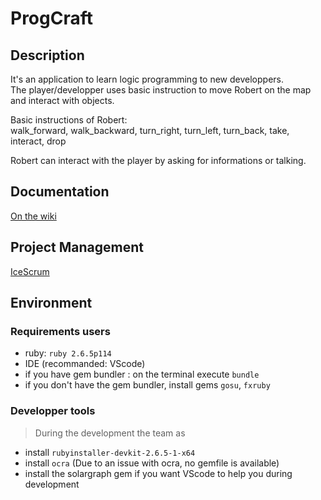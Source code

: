 
# ProgCraft
## Description

It's an application to learn logic programming to new developpers.  
The player/developper uses  basic instruction to move Robert on the map and interact with objects.  

Basic instructions of Robert:  
walk_forward, walk_backward, turn_right, turn_left, turn_back, take, interact, drop  

Robert can interact with the player by asking for informations or talking.

## Documentation
[On the wiki](https://github.com/Crepe-Party/ProgCraft/wiki)

## Project Management
[IceScrum](https://cloud.icescrum.com/p/MAW21XXG1/#/project)

## Environment
### Requirements users
* ruby: `ruby 2.6.5p114`
* IDE (recommanded: VScode)
* if you have gem bundler : on the terminal execute `bundle`
* if you don't have the gem bundler, install gems `gosu`, `fxruby`

### Developper tools
> During the development the team as 
* install `rubyinstaller-devkit-2.6.5-1-x64`
* install `ocra` (Due to an issue with ocra, no gemfile is available)
* install the solargraph gem if you want VScode to help you during development
